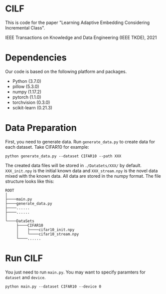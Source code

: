 # CILF

This is code for the paper "Learning Adaptive Embedding Considering Incremental Class".

IEEE Transactions on Knowledge and Data Engineering (IEEE TKDE), 2021

# Dependencies
Our code is based on the following platform and packages.
- Python (3.7.0)
- pillow (5.3.0)
- numpy (1.17.2)
- pytorch (1.1.0)
- torchvision (0.3.0)
- scikit-learn (0.21.3)

# Data Preparation
First, you need to generate data. Run `generate_data.py` to create data for each dataset. Take CIFAR10 for example:

```
python generate_data.py --dataset CIFAR10 --path XXX
```

The created data files will be stored in `./DataSets/XXX/` by default. `XXX_init.npy` is the initial known data and `XXX_stream.npy` is the novel data mixed with the known data. All data are stored in the numpy format. The file structure looks like this:

```
ROOT
│
├────main.py
├────generate_data.py
├────......
├────......
│
└────DataSets
     ├────CIFAR10
     │    ├────cifar10_init.npy
     │    └────cifar10_stream.npy
     └────......
```

# Run CILF
You just need to run `main.py`. You may want to specify paramters for `dataset` and `device`.

```
python main.py --dataset CIFAR10 --device 0
```
